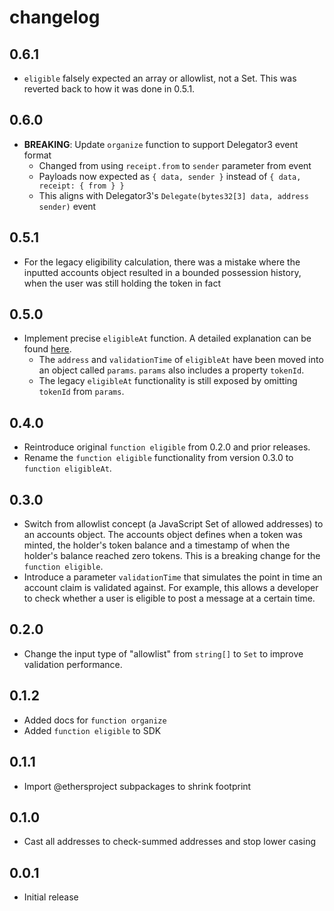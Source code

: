 # changelog

## 0.6.1

- `eligible` falsely expected an array or allowlist, not a Set. This was
  reverted back to how it was done in 0.5.1.

## 0.6.0

- **BREAKING**: Update `organize` function to support Delegator3 event format
  - Changed from using `receipt.from` to `sender` parameter from event
  - Payloads now expected as `{ data, sender }` instead of `{ data, receipt: {
    from } }`
  - This aligns with Delegator3's `Delegate(bytes32[3] data, address sender)`
    event

## 0.5.1

- For the legacy eligibility calculation, there was a mistake where the
  inputted accounts object resulted in a bounded possession history, when the
  user was still holding the token in fact

## 0.5.0

- Implement precise `eligibleAt` function. A detailed explanation can be found
  [here](https://github.com/attestate/crawler-call-block-logs/blob/main/changelog.md#050).
  - The `address` and `validationTime` of `eligibleAt` have been moved into an
    object called `params`. `params` also includes a property `tokenId`.
  - The legacy `eligibleAt` functionality is still exposed by omitting
    `tokenId` from `params`.

## 0.4.0

- Reintroduce original `function eligible` from 0.2.0 and prior releases.
- Rename the `function eligible` functionality from version 0.3.0 to `function
  eligibleAt`.

## 0.3.0

- Switch from allowlist concept (a JavaScript Set of allowed addresses) to an
  accounts object. The accounts object defines when a token was minted, the
  holder's token balance and a timestamp of when the holder's balance reached
  zero tokens. This is a breaking change for the `function eligible`.
- Introduce a parameter `validationTime` that simulates the point in time an
  account claim is validated against. For example, this allows a developer to
  check whether a user is eligible to post a message at a certain time.

## 0.2.0

- Change the input type of "allowlist" from `string[]` to `Set` to improve
  validation performance.

## 0.1.2

- Added docs for `function organize`
- Added `function eligible` to SDK

## 0.1.1

- Import @ethersproject subpackages to shrink footprint

## 0.1.0

- Cast all addresses to check-summed addresses and stop lower casing

## 0.0.1

- Initial release
